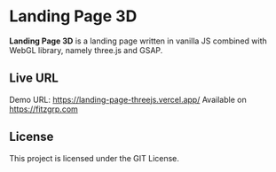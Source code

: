 # Landing Page 3D
**Landing Page 3D** is a landing page written in vanilla JS combined with WebGL library, namely three.js and GSAP.


## Live URL
Demo URL: https://landing-page-threejs.vercel.app/
Available on https://fitzgrp.com

## License

This project is licensed under the GIT License.
